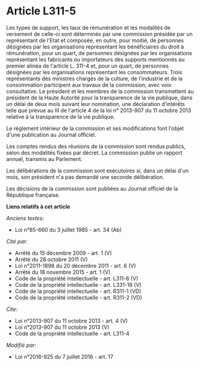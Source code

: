 # Article L311-5

Les types de support, les taux de rémunération et les modalités de versement de celle-ci sont déterminés par une commission
présidée par un représentant de l'Etat et composée, en outre, pour moitié, de personnes désignées par les organisations
représentant les bénéficiaires du droit à rémunération, pour un quart, de personnes désignées par les organisations
représentant les fabricants ou importateurs des supports mentionnés au premier alinéa de l'article L. 311-4 et, pour un
quart, de personnes désignées par les organisations représentant les consommateurs. Trois représentants des ministres chargés
de la culture, de l'industrie et de la consommation participent aux travaux de la commission, avec voix consultative. Le
président et les membres de la commission transmettent au président de la Haute Autorité pour la transparence de la vie
publique, dans un délai de deux mois suivant leur nomination, une déclaration d'intérêts telle que prévue au III de l'article
4 de la loi n° 2013-907 du 11 octobre 2013 relative à la transparence de la vie publique. 

Le règlement intérieur de la commission et ses modifications font l'objet d'une publication au Journal officiel. 

Les comptes rendus des réunions de la commission sont rendus publics, selon des modalités fixées par décret. La commission
publie un rapport annuel, transmis au Parlement. 

Les délibérations de la commission sont exécutoires si, dans un délai d'un mois, son président n'a pas demandé une seconde
délibération. 

Les décisions de la commission sont publiées au Journal officiel de la République française.

**Liens relatifs à cet article**

_Anciens textes_:

  - Loi n°85-660 du 3 juillet 1985 - art. 34 (Ab)

_Cité par_:

  - Arrêté du 15 décembre 2009 - art. 1 (V)
  - Arrêté du 28 octobre 2011 (V)
  - Loi n°2011-1898 du 20 décembre 2011 - art. 6 (V)
  - Arrêté du 18 novembre 2015 - art. 1 (V)
  - Code de la propriété intellectuelle - art. L311-6 (V)
  - Code de la propriété intellectuelle - art. L331-18 (V)
  - Code de la propriété intellectuelle - art. R311-1 (VD)
  - Code de la propriété intellectuelle - art. R311-2 (VD)

_Cite_:

  - Loi n°2013-907 du 11 octobre 2013 - art. 4 (V)
  - Loi n°2013-907 du 11 octobre 2013 (V)
  - Code de la propriété intellectuelle - art. L311-4

_Modifié par_:

  - Loi n°2016-925 du 7 juillet 2016 - art. 17
